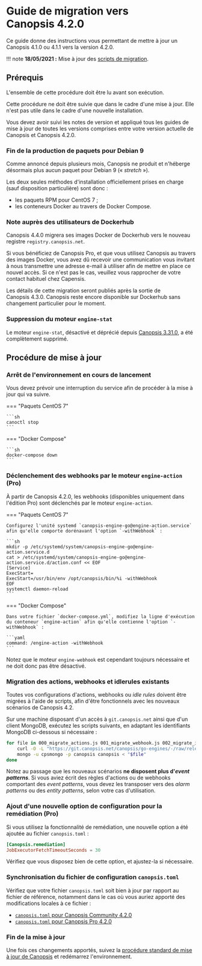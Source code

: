 # Guide de migration vers Canopsis 4.2.0

Ce guide donne des instructions vous permettant de mettre à jour un Canopsis 4.1.0 ou 4.1.1 vers la version 4.2.0.

!!! note
    **18/05/2021 :** Mise à jour des [scripts de migration](#migration-des-actions-webhooks-et-idlerules-existants).

## Prérequis

L'ensemble de cette procédure doit être lu avant son exécution.

Cette procédure ne doit être suivie que dans le cadre d'une mise à jour. Elle n'est pas utile dans le cadre d'une nouvelle installation.

Vous devez avoir suivi les notes de version et appliqué tous les guides de mise à jour de toutes les versions comprises entre votre version actuelle de Canopsis et Canopsis 4.2.0.

### Fin de la production de paquets pour Debian 9

Comme annoncé depuis plusieurs mois, Canopsis ne produit et n'héberge désormais plus aucun paquet pour Debian 9 (« *stretch* »).

Les deux seules méthodes d'installation officiellement prises en charge (sauf disposition particulière) sont donc :

*  les paquets RPM pour CentOS 7 ;
*  les conteneurs Docker au travers de Docker Compose.

### Note auprès des utilisateurs de Dockerhub

Canopsis 4.4.0 migrera ses images Docker de Dockerhub vers le nouveau registre `registry.canopsis.net`.

Si vous bénéficiez de Canopsis Pro, et que vous utilisez Canopsis au travers des images Docker, vous avez dû recevoir une communication vous invitant à nous transmettre une adresse e-mail à utiliser afin de mettre en place ce nouvel accès. Si ce n'est pas le cas, veuillez vous rapprocher de votre contact habituel chez Capensis.

Les détails de cette migration seront publiés après la sortie de Canopsis 4.3.0. Canopsis reste encore disponible sur Dockerhub sans changement particulier pour le moment.

### Suppression du moteur `engine-stat`

Le moteur `engine-stat`, désactivé et déprécié depuis [Canopsis 3.31.0](../3.31.0.md), a été complètement supprimé.

## Procédure de mise à jour

### Arrêt de l'environnement en cours de lancement

Vous devez prévoir une interruption du service afin de procéder à la mise à jour qui va suivre.

=== "Paquets CentOS 7"

    ```sh
    canoctl stop
    ```

=== "Docker Compose"

    ```sh
    docker-compose down
    ```

### Déclenchement des webhooks par le moteur `engine-action` (Pro)

À partir de Canopsis 4.2.0, les webhooks (disponibles uniquement dans l'édition Pro) sont déclenchés par le moteur `engine-action`.

=== "Paquets CentOS 7"

    Configurez l'unité systemd `canopsis-engine-go@engine-action.service` afin qu'elle comporte dorénavant l'option `-withWebhook` :

    ```sh
    mkdir -p /etc/systemd/system/canopsis-engine-go@engine-action.service.d
    cat > /etc/systemd/system/canopsis-engine-go@engine-action.service.d/action.conf << EOF
    [Service]
    ExecStart=
    ExecStart=/usr/bin/env /opt/canopsis/bin/%i -withWebhook
    EOF
    systemctl daemon-reload
    ```

=== "Docker Compose"

    Dans votre fichier `docker-compose.yml`, modifiez la ligne d'exécution du conteneur `engine-action` afin qu'elle contienne l'option `-withWebhook` :

    ```yaml
    command: /engine-action -withWebhook
    ```

Notez que le moteur `engine-webhook` est cependant toujours nécessaire et ne doit donc pas être désactivé.

### Migration des actions, webhooks et idlerules existants

Toutes vos configurations d'actions, webhooks ou *idle rules* doivent être migrées à l'aide de scripts, afin d'être fonctionnels avec les nouveaux scénarios de Canopsis 4.2.

Sur une machine disposant d'un accès à `git.canopsis.net` ainsi que d'un client MongoDB, exécutez les scripts suivants, en adaptant les identifiants MongoDB ci-dessous si nécessaire :

```sh
for file in 000_migrate_actions.js 001_migrate_webhook.js 002_migrate_idlerules.js ; do
    curl -O -L "https://git.canopsis.net/canopsis/go-engines/-/raw/release-4.2/database/migrations/engineactionv2/$file"
    mongo -u cpsmongo -p canopsis canopsis < "$file"
done
```

Notez au passage que les nouveaux scénarios **ne disposent plus d'_event patterns_**. Si vous aviez écrit des règles d'actions ou de webhooks comportant des *event patterns*, vous devez les transposer vers des *alarm patterns* ou des *entity patterns*, selon votre cas d'utilisation.

### Ajout d'une nouvelle option de configuration pour la remédiation (Pro)

Si vous utilisez la fonctionnalité de remédiation, une nouvelle option a été ajoutée au fichier `canopsis.toml` :

```toml
[Canopsis.remediation]
JobExecutorFetchTimeoutSeconds = 30
```

Vérifiez que vous disposez bien de cette option, et ajustez-la si nécessaire.

### Synchronisation du fichier de configuration `canopsis.toml`

Vérifiez que votre fichier `canopsis.toml` soit bien à jour par rapport au fichier de référence, notamment dans le cas où vous auriez apporté des modifications locales à ce fichier :

* [`canopsis.toml` pour Canopsis Community 4.2.0](https://git.canopsis.net/canopsis/go-engines/-/blob/4.2.0/cmd/canopsis-reconfigure/canopsis-core.toml.example)
* [`canopsis.toml` pour Canopsis Pro 4.2.0](https://git.canopsis.net/canopsis/go-engines/-/blob/4.2.0/cmd/canopsis-reconfigure/canopsis-cat.toml.example)

### Fin de la mise à jour

Une fois ces changements apportés, suivez la [procédure standard de mise à jour de Canopsis](../../guide-administration/mise-a-jour/index.md) et redémarrez l'environnement.
